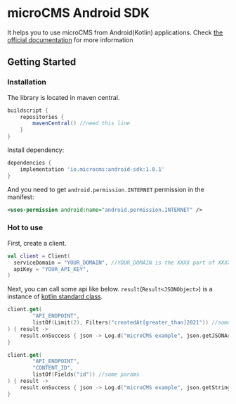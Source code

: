 # microCMS Android SDK

It helps you to use microCMS from Android(Kotlin) applications.
Check [the official documentation](https://document.microcms.io/tutorial/android/android-top) for more information

## Getting Started

### Installation

The library is located in maven central.

```gradle
buildscript {
    repositories {
        mavenCentral() //need this line
    }
}
```

Install dependency:

```gradle
dependencies {
    implementation 'io.microcms:android-sdk:1.0.1'
}
```

And you need to get `android.permission.INTERNET` permission in the manifest:

```xml
<uses-permission android:name="android.permission.INTERNET" />
```

### Hot to use

First, create a client.

```kotlin
val client = Client(
  serviceDomain = "YOUR_DOMAIN", //YOUR_DOMAIN is the XXXX part of XXXX.microcms.io
  apiKey = "YOUR_API_KEY",
)
```

Next, you can call some api like below.
`result`(`Result<JSONObject>`) is a instance of [kotlin standard class](https://kotlinlang.org/api/latest/jvm/stdlib/kotlin/-result/).

```kotlin
client.get(
        "API_ENDPOINT",
        listOf(Limit(2), Filters("createdAt[greater_than]2021")) //some params
) { result ->
    result.onSuccess { json -> Log.d("microCMS example", json.getJSONArray("contents").toString(2)) }
}

client.get(
        "API_ENDPOINT",
        "CONTENT_ID",
        listOf(Fields("id")) //some params
) { result ->
    result.onSuccess { json -> Log.d("microCMS example", json.getString("publishedAt")) }
}
```
